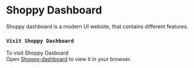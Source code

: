 # Shoppy Dashboard

Shoppy dashboard is a modern UI website, that contains different features.

### `Visit Shoppy Dashboard`

To visit Shoppy Dasboard \
Open [Shoppy-dashboard](https://shoppydashboardd.netlify.app) to view it in your browser.
